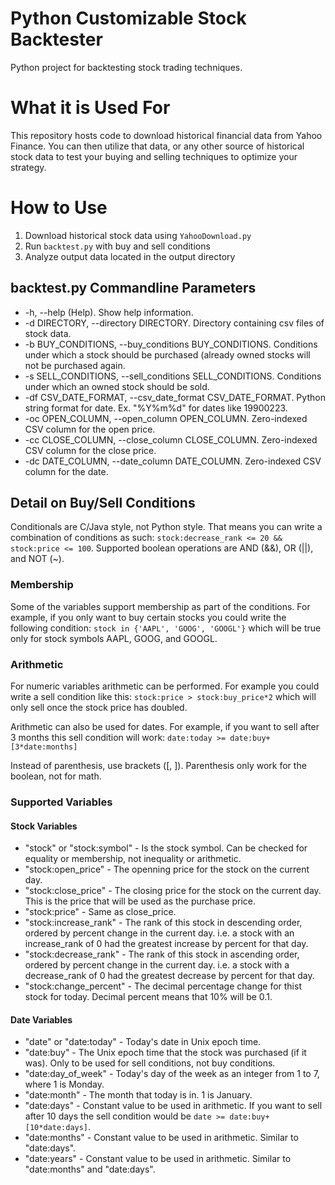 # Python Customizable Stock Backtester
Python project for backtesting stock trading techniques.

# What it is Used For
This repository hosts code to download historical financial data from Yahoo Finance. You can then utilize that data, or any other source of 
historical stock data to test your buying and selling techniques to optimize your strategy.

# How to Use
1. Download historical stock data using `YahooDownload.py`
2. Run `backtest.py` with buy and sell conditions
3. Analyze output data located in the output directory

## backtest.py Commandline Parameters
- -h, --help (Help). Show help information.
- -d DIRECTORY, --directory DIRECTORY. Directory containing csv files of stock data.
-  -b BUY_CONDITIONS, --buy_conditions BUY_CONDITIONS. Conditions under which a stock should be purchased (already owned stocks will not
   be purchased again.
-  -s SELL_CONDITIONS, --sell_conditions SELL_CONDITIONS. Conditions under which an owned stock should be sold.
-  -df CSV_DATE_FORMAT, --csv_date_format CSV_DATE_FORMAT. Python string format for date. Ex. "%Y%m%d" for dates like 19900223.
-  -oc OPEN_COLUMN, --open_column OPEN_COLUMN. Zero-indexed CSV column for the open price.
-  -cc CLOSE_COLUMN, --close_column CLOSE_COLUMN. Zero-indexed CSV column for the close price.
-  -dc DATE_COLUMN, --date_column DATE_COLUMN. Zero-indexed CSV column for the date.

## Detail on Buy/Sell Conditions
Conditionals are C/Java style, not Python style. That means you can write a combination of conditions as such: 
`stock:decrease_rank <= 20 && stock:price <= 100`. Supported boolean operations are AND (&&), OR (||), and NOT (~).

### Membership
Some of the variables support membership as part of the conditions. For example, if you only want to buy certain stocks you could write
 the following condition: `stock in {'AAPL', 'GOOG', 'GOOGL'}` which will be true only for stock symbols AAPL, GOOG, and GOOGL.

### Arithmetic
For numeric variables arithmetic can be performed. For example you could write a sell condition like this: `stock:price > stock:buy_price*2`
 which will only sell once the stock price has doubled.

Arithmetic can also be used for dates. For example, if you want to sell after 3 months this sell condition will work: 
`date:today >= date:buy+[3*date:months]`

Instead of parenthesis, use brackets ([, ]). Parenthesis only work for the boolean, not for math.

### Supported Variables
#### Stock Variables
- "stock" or "stock:symbol" - Is the stock symbol. Can be checked for equality or membership, not inequality or arithmetic.
- "stock:open_price" - The openning price for the stock on the current day.
- "stock:close_price" - The closing price for the stock on the current day. This is the price that will be used as the purchase price.
- "stock:price" - Same as close_price.
- "stock:increase_rank" - The rank of this stock in descending order, ordered by percent change in the current day. 
i.e. a stock with an increase_rank of 0 had the greatest increase by percent for that day.
- "stock:decrease_rank" - The rank of this stock in ascending order, ordered by percent change in the current day. 
i.e. a stock with a decrease_rank of 0 had the greatest decrease by percent for that day.
- "stock:change_percent" - The decimal percentage change for thist stock for today. Decimal percent means that 10% will be 0.1.

#### Date Variables
- "date" or "date:today" - Today's date in Unix epoch time.
- "date:buy" - The Unix epoch time that the stock was purchased (if it was). Only to be used for sell conditions, not buy conditions.
- "date:day_of_week" - Today's day of the week as an integer from 1 to 7, where 1 is Monday.
- "date:month" - The month that today is in. 1 is January.
- "date:days" - Constant value to be used in arithmetic. If you want to sell after 10 days the sell condition would be 
`date >= date:buy+[10*date:days]`.
- "date:months" - Constant value to be used in arithmetic. Similar to "date:days".
- "date:years" - Constant value to be used in arithmetic. Similar to "date:months" and "date:days".
